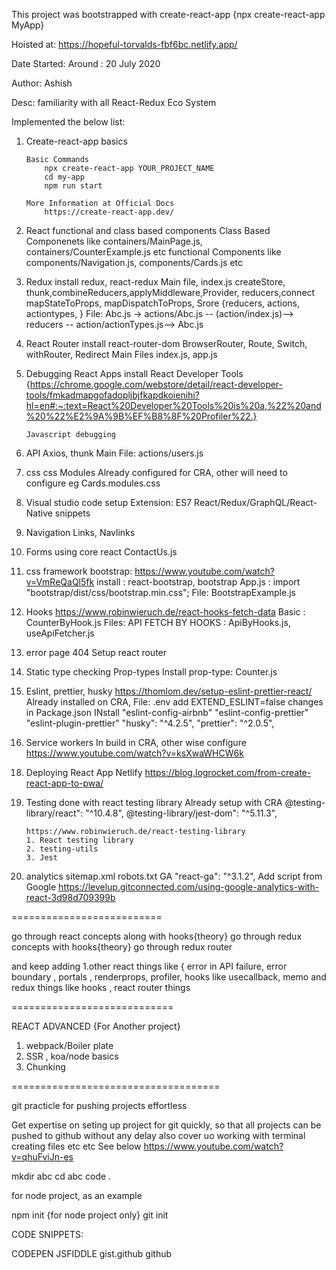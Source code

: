 This project was bootstrapped with create-react-app {npx create-react-app MyApp}

Hoisted at: https://hopeful-torvalds-fbf6bc.netlify.app/

Date Started: Around : 20 July 2020

Author: Ashish

Desc: familiarity with all React-Redux Eco System

Implemented the below list:

1.  Create-react-app basics

        Basic Commands
            npx create-react-app YOUR_PROJECT_NAME
            cd my-app
            npm run start

        More Information at Official Docs
            https://create-react-app.dev/

2.  React
    functional and class based components
    Class Based Componenets like containers/MainPage.js, containers/CounterExample.js etc
    functional Components like components/Navigation.js, components/Cards.js etc

3.  Redux
    install redux, react-redux
    Main file, index.js
    createStore, thunk,combineReducers,applyMiddleware,Provider, reducers,connect
    mapStateToProps, mapDispatchToProps,
    Srore {reducers, actions, actiontypes, }
    File: Abc.js -> actions/Abc.js -- (action/index.js)--> reducers -- action/actionTypes.js--> Abc.js

4)  React Router
    install react-router-dom
    BrowserRouter, Route, Switch, withRouter, Redirect
    Main Files index.js, app.js

5)  Debugging React Apps
    install React Developer Tools {https://chrome.google.com/webstore/detail/react-developer-tools/fmkadmapgofadopljbjfkapdkoienihi?hl=en#:~:text=React%20Developer%20Tools%20is%20a,%22%20and%20%22%E2%9A%9B%EF%B8%8F%20Profiler%22.}

        Javascript debugging

6.  API
    Axios, thunk
    Main File: actions/users.js

7.  css
    css Modules
    Already configured for CRA, other will need to configure
    eg Cards.modules.css

8.  Visual studio code setup
    Extension: ES7 React/Redux/GraphQL/React-Native snippets

9)  Navigation
    Links, Navlinks

10) Forms
    using core react
    ContactUs.js

11) css framework
    bootstrap: https://www.youtube.com/watch?v=VmReQaQl5fk
    install : react-bootstrap, bootstrap
    App.js : import "bootstrap/dist/css/bootstrap.min.css";
    File: BootstrapExample.js

12. Hooks
    https://www.robinwieruch.de/react-hooks-fetch-data
    Basic : CounterByHook.js
    Files: API FETCH BY HOOKS : ApiByHooks.js, useApiFetcher.js

13. error page 404
    Setup react router

14) Static type checking
    Prop-types
    Install prop-type: Counter.js

15. Eslint, prettier, husky
    https://thomlom.dev/setup-eslint-prettier-react/
    Already installed on CRA,
    File: .env add EXTEND_ESLINT=false changes in Package.json
    INstall
    "eslint-config-airbnb"
    "eslint-config-prettier"
    "eslint-plugin-prettier"
    "husky": "^4.2.5",
    "prettier": "^2.0.5",

16. Service workers
    In build in CRA, other wise configure
    https://www.youtube.com/watch?v=ksXwaWHCW6k

18) Deploying React App
    Netlify
    https://blog.logrocket.com/from-create-react-app-to-pwa/

19) Testing done with react testing library
    Already setup with CRA
    @testing-library/react": "^10.4.8",
    @testing-library/jest-dom": "^5.11.3",

        https://www.robinwieruch.de/react-testing-library
        1. React testing library
        2. testing-utils
        3. Jest

20) analytics sitemap.xml
    robots.txt
    GA
    "react-ga": "^3.1.2",
    Add script from Google
    https://levelup.gitconnected.com/using-google-analytics-with-react-3d98d709399b

==========================

go through react concepts along with hooks{theory}
go through redux concepts with hooks{theory}
go through redux router

and keep adding 1.other react things like { error in API failure, error boundary , portals , renderprops, profiler, hooks like usecallback, memo and redux things like hooks , react router things

============================

REACT ADVANCED {For Another project}

1. webpack/Boiler plate
2. SSR , koa/node basics
3. Chunking

====================================

git practicle for pushing projects effortless

Get expertise on seting up project for git quickly, so that all projects can be pushed to github without any delay
also cover uo working with terminal creating files etc etc
See below
https://www.youtube.com/watch?v=qhuFviJn-es

mkdir abc
cd abc
code .

for node project, as an example

npm init {for node project only}
git init


CODE SNIPPETS:

CODEPEN
JSFIDDLE
gist.github
github
